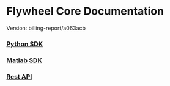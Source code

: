 # Flywheel Core Documentation
Version: billing-report/a063acb

### [Python SDK](python/)

### [Matlab SDK](matlab/)

### [Rest API](swagger/index.html)

